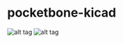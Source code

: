 # pocketbone-kicad
![alt tag](https://raw.githubusercontent.com/mwelling/pocketbone-kicad/master/pocketbone-kicad.png)
![alt tag](https://raw.githubusercontent.com/mwelling/pocketbone-kicad/master/pocketbone-kicad-back.png)
